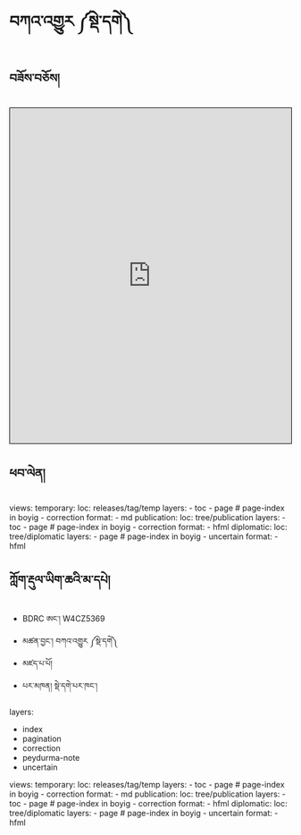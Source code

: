 # བཀའ་འགྱུར ༼སྡེ་དགེ༽

## བཟོས་བཅོས།

<iframe src="http://prose.io/#OpenPecha/P000001/blob/publication/001_%E0%BD%A0%E0%BD%91%E0%BD%B4%E0%BD%A3%E0%BC%8B%E0%BD%96%E0%BC%8D_%E0%BD%80.txt" width="100%" height="600" style="border:1px solid black;"></iframe>

## ཕབ་ལེན།
 views:
    temporary:
      loc: releases/tag/temp
      layers:
        - toc
        - page # page-index in boyig
        - correction
      format:
        - md
    publication:
      loc: tree/publication
      layers:
        - toc
        - page # page-index in boyig
        - correction
      format:
        - hfml
    diplomatic:
      loc: tree/diplomatic
      layers:
        - page # page-index in boyig
        - uncertain
      format:
        - hfml









## ཀློག་རྡུལ་ཡིག་ཆའི་མ་དཔེ།

- BDRC ཨང་། W4CZ5369
- མཚན་བྱང་། བཀའ་འགྱུར ༼སྡེ་དགེ༽
- མཛད་པ་པོ། 
- པར་མཁན།	སྡེ་དགེ་པར་ཁང་།

layers:
  - index
  - pagination
  - correction
  - peydurma-note
  - uncertain
 
 views:
    temporary:
      loc: releases/tag/temp
      layers:
        - toc
        - page # page-index in boyig
        - correction
      format:
        - md
    publication:
      loc: tree/publication
      layers:
        - toc
        - page # page-index in boyig
        - correction
      format:
        - hfml
    diplomatic:
      loc: tree/diplomatic
      layers:
        - page # page-index in boyig
        - uncertain
      format:
        - hfml
       
